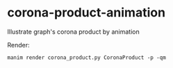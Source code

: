 # corona-product-animation
Illustrate graph's corona product by animation

Render:
```
manim render corona_product.py CoronaProduct -p -qm
```
